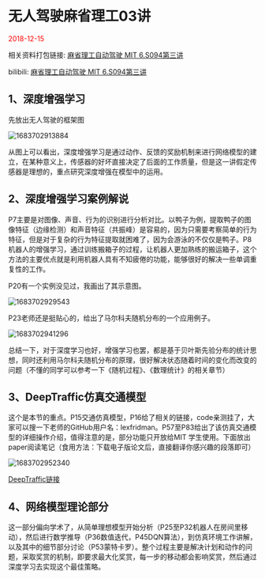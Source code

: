 # 无人驾驶麻省理工03讲

<div style='color:red'>2018-12-15 </div>

相关资料打包链接: [麻省理工自动驾驶 MIT 6.S094第三讲](https://whuteducn-my.sharepoint.com/:f:/g/personal/220077_whut_edu_cn/Es2eM_taTLZFkwlT-hbnkXABGafyJ10B19kd1Ltqijg9xA?e=dFowgK)

bilibili: [麻省理工自动驾驶 MIT 6.S094第三讲](https://www.bilibili.com/video/av23594594?p=3)

## 1、深度增强学习

先放出无人驾驶的框架图

![1683702913884](/image/autoDriveForMIT03/1683702913884.png)

从图上可以看出，深度增强学习是通过动作、反馈的奖励机制来进行网络模型的建立，在某种意义上，传感器的好坏直接决定了后面的工作质量，但是这一讲假定传感器是理想的，重点研究深度增强在模型中的运用。

## 2、深度增强学习案例解说

P7主要是对图像、声音、行为的识别进行分析对比。以鸭子为例，提取鸭子的图像特征（边缘检测）和声音特征（共振峰）是容易的，因为只需要考察简单的行为特征，但是对于复杂的行为特征提取就困难了，因为会游泳的不仅仅是鸭子。P8机器人的增强学习，通过训练搬箱子的过程，让机器人更加熟练的搬运箱子，这个方法的主要优点就是利用机器人具有不知疲倦的功能，能够很好的解决一些单调重复性的工作。

P20有一个实例没见过，我画出了其示意图。

![1683702929543](/image/autoDriveForMIT03/1683702929543.png)

P23老师还是挺贴心的，给出了马尔科夫随机分布的一个应用例子。

![1683702941296](/image/autoDriveForMIT03/1683702941296.png)

总结一下，对于深度学习也好，增强学习也罢，都是基于贝叶斯先验分布的统计思想，同时还利用马尔科夫随机分布的原理，很好解决状态随着时间的变化而改变的问题（不懂的同学可以参考一下《随机过程》、《数理统计》的相关章节）

## 3、DeepTraffic仿真交通模型

这个是本节的重点。P15交通仿真模型，P16给了相关的链接，code亲测挂了，大家可以搜一下老师的GitHub用户名：lexfridman。P57至P83给出了该仿真交通模型的详细操作介绍，值得注意的是，部分功能只开放给MIT 学生使用。下面放出paper阅读笔记（食用方法：下载电子版论文后，直接翻译你感兴趣的段落即可）

![1683702952340](/image/autoDriveForMIT03/1683702952340.png)

[DeepTraffic链接](https://selfdrivingcars.mit.edu/deeptraffic)

## 4、网络模型理论部分

这一部分偏向学术了，从简单理想模型开始分析（P25至P32机器人在房间里移动），然后进行数学推导（P36数值迭代，P45DQN算法），到仿真环境工作讲解，以及其中的细节部分讨论（P53蒙特卡罗）。整个过程主要是解决计划和动作的问题，采取奖赏的机制，即要求最大化奖赏，每一步的移动都会影响奖赏，然后通过深度学习去实现这个最佳策略。
